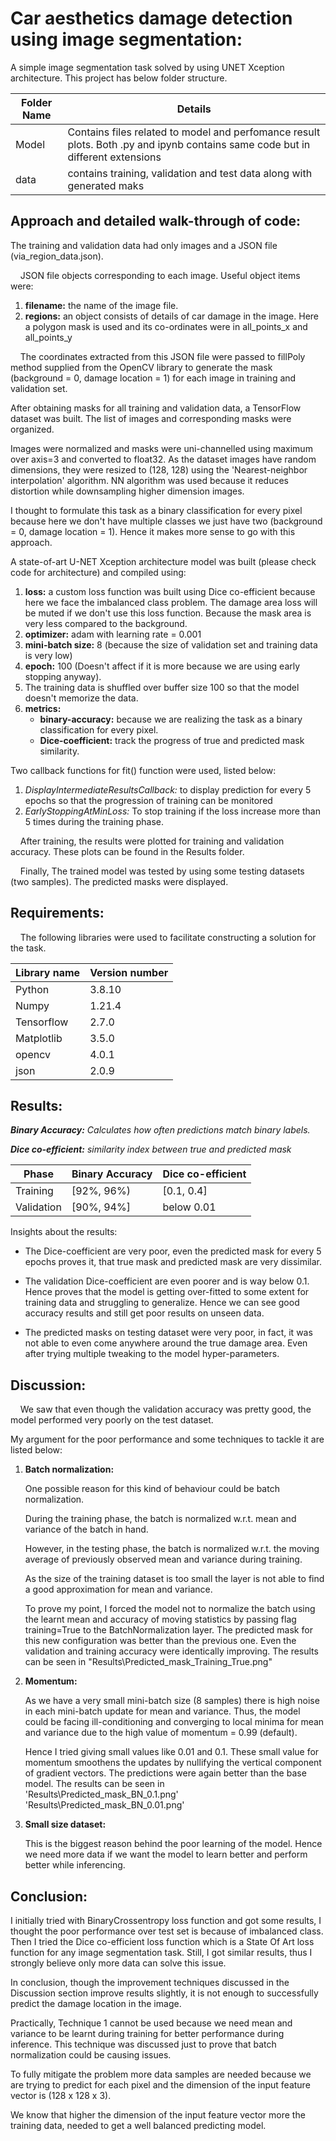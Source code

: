 #  **Car aesthetics damage detection using image segmentation:**

A simple image segmentation task solved by using UNET Xception architecture. This project has below folder structure.

|Folder Name| Details|      
|----|-------|
|Model|Contains files related to model and perfomance result plots. Both .py and ipynb contains same code but in different extensions|
|data|contains training, validation and test data along with generated maks|
## **Approach and detailed walk-through of code:**

The training and validation data had only images and a JSON file (via_region_data.json).

    JSON file objects corresponding to each image. Useful object items were: 
1. **filename:** the name of the image file.
2. **regions:** an object consists of details of car damage in the image. Here a polygon mask is used and its co-ordinates were in all_points_x and all_points_y

    The coordinates extracted from this JSON file were passed to fillPoly method supplied from the OpenCV library to generate the mask (background = 0, damage location = 1) for each image in training and validation set.

After obtaining masks for all training and validation data, a TensorFlow dataset was built. The list of images and corresponding masks were organized.

Images were normalized and masks were uni-channelled using maximum over axis=3 and converted to float32. As the dataset images have random dimensions, they were resized to (128, 128) using the 'Nearest-neighbor interpolation' algorithm. NN algorithm was used because it reduces distortion while downsampling higher dimension images.

I thought to formulate this task as a binary classification for every pixel because here we don't have multiple classes we just have two (background = 0, damage location = 1). Hence it makes more sense to go with this approach. 

A state-of-art U-NET Xception architecture model was built (please check code for architecture) and compiled using:

1. **loss:** a custom loss function was built using Dice co-efficient because here we face the imbalanced class problem. The damage area loss will be muted if we don't use this loss function. Because the mask area is very less compared to the background.
2. **optimizer:** adam with learning rate = 0.001
3. **mini-batch size:** 8 (because the size of validation set and training data is very low)
4. **epoch:** 100 (Doesn't affect if it is more because we are using early stopping anyway).
5. The training data is shuffled over buffer size 100 so that the model doesn't memorize the data.
5. **metrics:** 
    * **binary-accuracy:** because we are realizing the task as a binary classification for every pixel.
    * **Dice-coefficient:** track the progress of true and predicted mask similarity.

Two callback functions for fit() function were used, listed below:
1. *DisplayIntermediateResultsCallback:* to display prediction for every 5 epochs so that the progression of training can be monitored
2. *EarlyStoppingAtMinLoss:* To stop training if the loss increase more than 5 times during the training phase.

    After training, the results were plotted for training and validation accuracy. These plots can be found in the Results folder.

    Finally, The trained model was tested by using some testing datasets (two samples). The predicted masks were displayed.

## **Requirements:**

    The following libraries were used to facilitate constructing a solution for the task.

|Library name|Version number|
|----|----|
|Python|3.8.10|
|Numpy|1.21.4|
|Tensorflow|2.7.0|
|Matplotlib|3.5.0|
|opencv|4.0.1|
|json|2.0.9|

## **Results:**
***Binary Accuracy:*** *Calculates how often predictions match binary labels.*

***Dice co-efficient:*** *similarity index between true and predicted mask*

|Phase|Binary Accuracy|Dice co-efficient|
|---|---|---|
|Training|[92%, 96%)|[0.1, 0.4]|
|Validation|[90%, 94%]|below 0.01|

Insights about the results:
* The Dice-coefficient are very poor, even the predicted mask for every 5 epochs proves it, that true mask and predicted mask are very dissimilar.

* The validation Dice-coefficient are even poorer and is way below 0.1. Hence proves that the model is getting over-fitted to some extent for training data and struggling to generalize. Hence we can see good accuracy results and still get poor results on unseen data. 
* The predicted masks on testing dataset were very poor, in fact, it was not able to even come anywhere around the true damage area. Even after trying multiple tweaking to the model hyper-parameters.

## **Discussion:**

    We saw that even though the validation accuracy was pretty good, the model performed very poorly on the test dataset. 

My argument for the poor performance and some techniques to tackle it are listed below:

1. **Batch normalization:**

    One possible reason for this kind of behaviour could be batch normalization.

    During the training phase, the batch is normalized w.r.t. mean and variance of the batch in hand.

    However, in the testing phase, the batch is normalized w.r.t. the moving average of previously observed mean and variance during training.
    
    As the size of the training dataset is too small the layer is not able to find a good approximation for mean and variance.
    
    To prove my point, I forced the model not to normalize the batch using the learnt mean and accuracy of moving statistics by passing flag training=True to the BatchNormalization layer. The predicted mask for this new configuration was better than the previous one. Even the validation and training accuracy were identically improving. The results can be seen in "Results\Predicted_mask_Training_True.png"

2. **Momentum:**
    
    As we have a very small mini-batch size (8 samples) there is high noise in each mini-batch update for mean and variance. Thus, the model could be facing ill-conditioning and converging to local minima for mean and variance due to the high value of momentum = 0.99 (default).
    
    Hence I tried giving small values like 0.01 and 0.1. These small value for momentum smoothens the updates by nullifying the vertical component of gradient vectors. The predictions were again better than the base model. The results can be seen in
        'Results\Predicted_mask_BN_0.1.png'  
        'Results\Predicted_mask_BN_0.01.png'  
    
3. **Small size dataset:**

    This is the biggest reason behind the poor learning of the model. Hence we need more data if we want the model to learn better and perform better while inferencing.

## **Conclusion:**

I initially tried with BinaryCrossentropy loss function and got some results, I thought the poor performance over test set is because of imbalanced class. Then I tried the Dice co-efficient loss function which is a State Of Art loss function for any image segmentation task. Still, I got similar results, thus I strongly believe only more data can solve this issue.

In conclusion, though the improvement techniques discussed in the Discussion section improve results slightly, it is not enough to successfully predict the damage location in the image.

Practically, Technique 1 cannot be used because we need mean and variance to be learnt during training for better performance during inference. This technique was discussed just to prove that batch normalization could be causing issues.

To fully mitigate the problem more data samples are needed because we are trying to predict for each pixel and the dimension of the input feature vector is (128 x 128 x 3).

We know that higher the dimension of the input feature vector more the training data, needed to get a well balanced predicting model. 